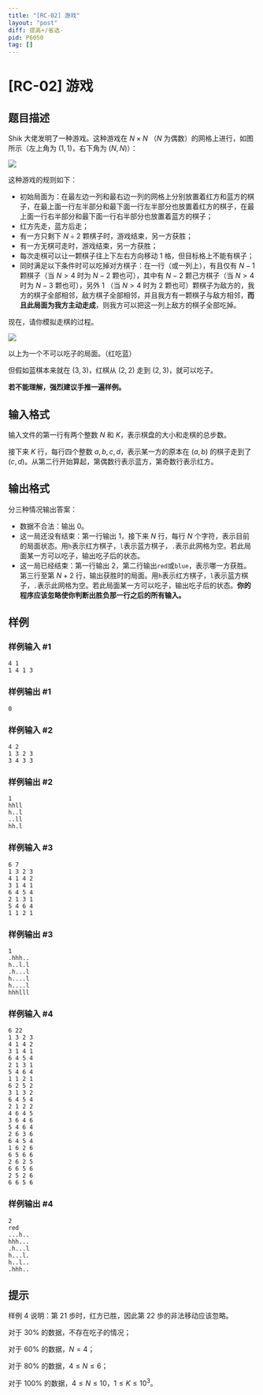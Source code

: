 ```yaml
---
title: "[RC-02] 游戏"
layout: "post"
diff: 提高+/省选-
pid: P6050
tag: []
---
```

# [RC-02] 游戏
## 题目描述

Shik 大佬发明了一种游戏。这种游戏在 $N \times N$ （$N$ 为偶数）的网格上进行，如图所示（左上角为 $(1,1)$，右下角为 $(N,N)$）：

![](https://cdn.luogu.com.cn/upload/image_hosting/fl8gbzim.png)

这种游戏的规则如下：
- 初始局面为：在最左边一列和最右边一列的网格上分别放置着红方和蓝方的棋子，在最上面一行左半部分和最下面一行左半部分也放置着红方的棋子，在最上面一行右半部分和最下面一行右半部分也放置着蓝方的棋子；
- 红方先走，蓝方后走；
- 有一方只剩下 $N\div 2$ 颗棋子时，游戏结束，另一方获胜；
- 有一方无棋可走时，游戏结束，另一方获胜；
- 每次走棋可以让一颗棋子往上下左右方向移动 $1$ 格，但目标格上不能有棋子；
- 同时满足以下条件时可以吃掉对方棋子：在一行（或一列上），有且仅有 $N-1$ 颗棋子（当 $N>4$ 时为 $N-2$ 颗也可），其中有 $N-2$ 颗己方棋子（当 $N>4$ 时为 $N-3$ 颗也可），另外 $1$ （当 $N>4$ 时为 $2$ 颗也可）颗棋子为敌方的，我方的棋子全部相邻，敌方棋子全部相邻，并且我方有一颗棋子与敌方相邻，**而且此局面为我方主动走成**，则我方可以把这一列上敌方的棋子全部吃掉。

现在，请你模拟走棋的过程。

![](https://cdn.luogu.com.cn/upload/image_hosting/2rn7td02.png)

以上为一个不可以吃子的局面。（红吃蓝）

但假如蓝棋本来就在 $(3,3)$，红棋从 $(2,2)$ 走到 $(2,3)$，就可以吃子。

**若不能理解，强烈建议手推一遍样例。**
## 输入格式

输入文件的第一行有两个整数 $N$ 和 $K$，表示棋盘的大小和走棋的总步数。

接下来 $K$ 行，每行四个整数 $a,b,c,d$，表示某一方的原本在 $(a,b)$ 的棋子走到了 $(c,d)$。从第二行开始算起，第偶数行表示蓝方，第奇数行表示红方。
## 输出格式

分三种情况输出答案：
- 数据不合法：输出 $0$。
- 这一局还没有结束：第一行输出 $1$，接下来 $N$ 行，每行 $N$ 个字符，表示目前的局面状态。用```h```表示红方棋子，```l```表示蓝方棋子，```.```表示此网格为空。若此局面某一方可以吃子，输出吃子后的状态。
- 这一局已经结束：第一行输出 $2$，第二行输出```red```或```blue```，表示哪一方获胜。第三行至第 $N+2$ 行，输出获胜时的局面。用```h```表示红方棋子，```l```表示蓝方棋子，```.```表示此网格为空。若此局面某一方可以吃子，输出吃子后的状态。**你的程序应该忽略使你判断出胜负那一行之后的所有输入。**
## 样例

### 样例输入 #1
```
4 1
1 4 1 3
```
### 样例输出 #1
```
0
```
### 样例输入 #2
```
4 2
1 3 2 3
3 4 3 3

```
### 样例输出 #2
```
1
hhll
h..l
..ll
hh.l
```
### 样例输入 #3
```
6 7
1 3 2 3
4 1 4 2
3 1 4 1
6 4 5 4
2 1 3 1
5 4 6 4
1 1 2 1
```
### 样例输出 #3
```
1
.hhh..
h..l.l
.h...l
h....l
h....l
hhhlll
```
### 样例输入 #4
```
6 22
1 3 2 3
4 1 4 2
3 1 4 1
6 4 5 4
2 1 3 1
5 4 6 4
1 1 2 1
6 2 5 2
3 1 3 2
6 4 5 4
2 1 2 2
4 6 4 5
3 6 4 6
5 4 6 4
2 6 3 6
6 4 5 4
1 6 2 6
6 5 6 6
2 6 2 5
6 6 5 6
2 5 2 6
6 6 5 6
```
### 样例输出 #4
```
2
red
...h..
hhh...
.h...l
h...l.
h..l..
.hhh..
```
## 提示

样例 4 说明：第 21 歩时，红方已胜，因此第 22 歩的非法移动应该忽略。

对于 $30\%$ 的数据，不存在吃子的情况；

对于 $60\%$ 的数据，$N=4$；

对于 $80\%$ 的数据，$4\le N\le 6$；

对于 $100\%$ 的数据，$4\le N\le 10$，$1 \le K \le 10^3$。
